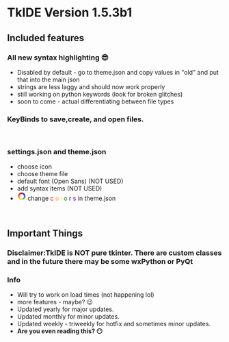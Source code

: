# TkIDE  Version 1.5.3b1
## Included features

### All new syntax highlighting :sunglasses:
- Disabled by default - go to theme.json and copy values in "old" and put that into the main json
- strings are less laggy and should now work properly
- still working on python keywords (look for broken glitches)
- soon to come - actual differentiating between file types

### KeyBinds to save,create, and open files.
<br>

### settings.json and theme.json
- choose icon
- choose theme file 
- default font (Open Sans) (NOT USED)
- add syntax items (NOT USED)
- <img src="./assets/readme-items/color.png" height=20 width=20></img> change 
<span style="color:red">c</span>
<span style="color:orange">o</span>
<span style="color:yellow">l</span> 
<span style="color:green">o</span>
<span style="color:blue">r</span>
<span style="color:purple">s</span>
in theme.json

<br>

## Important Things

### Disclaimer:TkIDE is <b><b>NOT</b></b> pure tkinter. There are custom classes and in the future there may be some wxPython or PyQt

### Info

- Will try to work on load times (not happening lol)
- more features - maybe? :wink:
- Updated yearly for major updates.
- Updated monthly for minor updates.
- Updated weekly - triweekly for hotfix and sometimes minor updates.
- <b>Are you even reading this? 😶<b>
